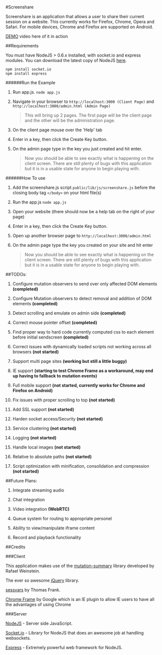 #Screenshare

Screenshare is an application that allows a user to share their current session on a website. This currently works for Firefox, Chrome, Opera and Safari. For mobile devices, Chrome and Firefox are supported on Android.

[DEMO](http://www.youtube.com/watch?v=mqxTYcNXY-U) video here of it in action



##Requirements

You must have NodeJS > 0.6.x installed, with socket.io and express modules. You can download the latest copy of NodeJS [here](http://nodejs.org).

    npm install socket.io
    npm install express

######Run the Example

1. Run app.js. `node app.js`
    
2. Navigate in your browser to `http://localhost:3000 (Client Page)` and `http://localhost:3000/admin.html (Admin Page)`

    >   This will bring up 2 pages. The first page will be the client page and the other will be the administration page.

3. On the client page mouse over the 'Help' tab

4. Enter in a key, then click the Create Key button.

5. On the admin page type in the key you just created and hit enter.

    > Now you should be able to see exactly what is happening on the client screen. There are still plenty of bugs with this application but it is in a usable state for anyone to begin playing with.

######How To use

1. Add the screenshare.js script `public/lib/js/screenshare.js` before the closing body tag `</body>` on your html file(s)

2. Run the app.js `node app.js`

3. Open your website (there should now be a help tab on the right of your page)

4. Enter in a key, then click the Create Key button.

5. Open up another browser page to `http://localhost:3000/admin.html`

6. On the admin page type the key you created on your site and hit enter

    > Now you should be able to see exactly what is happening on the client screen. There are still plenty of bugs with this application but it is in a usable state for anyone to begin playing with.

##TODOs:

1. Configure mutation observers to send over only affected DOM elements **(completed)**

2. Configure Mutation observers to detect removal and addition of DOM elements **(completed)**

3. Detect scrolling and emulate on admin side **(completed)**

4. Correct mouse pointer offset **(completed)**

5. Find proper way to hard code currently computed css to each element before initial sendscreen **(completed)**

6. Correct issues with dynamically loaded scripts not working across all browsers **(not started)**

7. Support multi page sites **(working but still a little buggy)**

8. IE support **(starting to test Chrome Frame as a workaround, may end up having to fallback to mutation events)**

9. Full mobile support **(not started, currently works for Chrome and Firefox on Android)**

10. Fix issues with proper scrolling to top **(not started)**

11. Add SSL support **(not started)**

12. Harden socket access/Security **(not started)**

13. Service clustering **(not started)**

14. Logging **(not started)**

15. Handle local images **(not started)**

16. Relative to absolute paths **(not started)**

17. Script optimization with minification, consolidation and compression **(not started)**



##Future Plans:

1. Integrate streaming audio

2. Chat integration

3. Video integration **(WebRTC)**

4. Queue system for routing to appropriate personel

5. Ability to view/manipulate iframe content

6. Record and playback functionality



##Credits



###Client

This application makes use of the [mutation-summary](http://code.google.com/p/mutation-summary/) library developed by Rafael Weinstein.

The ever so awesome [jQuery](http://jquery.com) library.

[sessvars](http://www.thomasfrank.se/sessionvars.html) by Thomas Frank.

[Chrome Frame](https://developers.google.com/chrome/chrome-frame/) by Google which is an IE plugin to allow IE users to have all the advantages of using Chrome

###Server

[NodeJS](http://nodejs.org) - Server side JavaScript.

[Socket.io](http://socket.io) - Library for NodeJS that does an awesome job at handling websockets.

[Express](http://expressjs.com) - Extremely powerful web framework for NodeJS.
